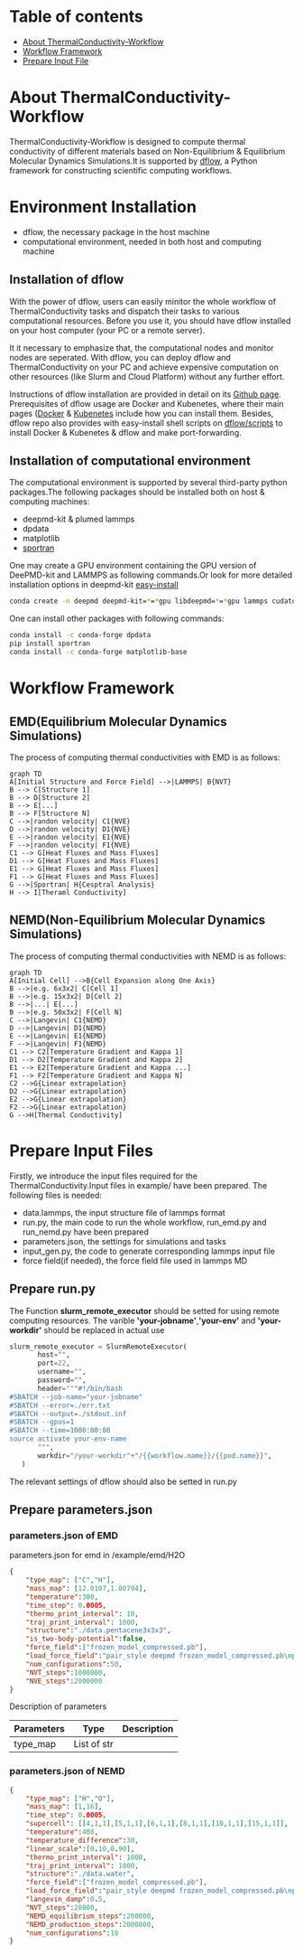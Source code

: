 # Table of contents
- [About ThermalConductivity-Workflow](#ThermalConductivity-Workflow)
- [Workflow Framework](#Workflow-Framework)
- [Prepare Input File](#Prepare-input-file)
# About ThermalConductivity-Workflow
ThermalConductivity-Workflow is designed to compute thermal conductivity of different materials based on Non-Equilibrium &amp; Equilibrium Molecular Dynamics Simulations.It is supported by [dflow](https://github.com/deepmodeling/dflow), a Python framework for constructing scientific computing workflows.

# Environment Installation
* dflow, the necessary package in the host machine
* computational environment, needed in both host and computing machine
## Installation of dflow
With the power of dflow, users can easily minitor the whole workflow of ThermalConductivity tasks and dispatch their tasks to various computational resources. Before you use it, you should have dflow installed on your host computer (your PC or a remote server).

It it necessary to emphasize that, the computational nodes and monitor nodes are seperated. With dflow, you can deploy dflow and ThermalConductivity on your PC and achieve expensive computation on other resources (like Slurm and Cloud Platform) without any further effort.

Instructions of dflow installation are provided in detail on its [Github page](https://github.com/deepmodeling/dflow#Installdflow). Prerequisites of dflow usage are Docker and Kubenetes, where their main pages ([Docker](https://docs.docker.com/engine/install/) &amp; [Kubenetes](https://kubernetes.io/docs/tasks/tools/) include how you can install them. Besides, dflow repo also provides with easy-install shell scripts on [dflow/scripts](https://github.com/deepmodeling/dflow/tree/master/scripts) to install Docker &amp; Kubenetes &amp; dflow and make port-forwarding.

## Installation of computational environment
The computational environment is supported by several third-party python packages.The following packages should be installed  both on host &amp; computing machines:
* deepmd-kit & plumed lammps
* dpdata
* matplotlib
* [sportran](https://sportran.readthedocs.io/en/latest/README.html#installation)

One may create a GPU environment containing the GPU version of DeePMD-kit and LAMMPS as following commands.Or look for more detailed installation options in deepmd-kit [easy-install](https://github.com/deepmodeling/deepmd-kit/blob/master/doc/install/easy-install.md)
```bash
conda create -n deepmd deepmd-kit=*=*gpu libdeepmd=*=*gpu lammps cudatoolkit=11.6 horovod -c https://conda.deepmodeling.com -c defaults
```

One can install other packages with following commands:
```bash
conda install -c conda-forge dpdata
pip install sportran
conda install -c conda-forge matplotlib-base
```
# Workflow Framework
## EMD(Equilibrium Molecular Dynamics Simulations) 
The process of computing thermal conductivities with EMD is as follows:

```mermaid
graph TD
A[Initial Structure and Force Field] -->|LAMMPS| B{NVT}
B --> C[Structure 1]
B --> D[Structure 2]
B --> E[...]
B --> F[Structure N]
C -->|randon velocity| C1{NVE}
D -->|randon velocity| D1{NVE}
E -->|randon velocity| E1{NVE}
F -->|randon velocity| F1{NVE}
C1 --> G[Heat Fluxes and Mass Fluxes]
D1 --> G[Heat Fluxes and Mass Fluxes]
E1 --> G[Heat Fluxes and Mass Fluxes]
F1 --> G[Heat Fluxes and Mass Fluxes]
G -->|Sportran| H{Cesptral Analysis}
H --> I[Theraml Conductivity]
```
## NEMD(Non-Equilibrium Molecular Dynamics Simulations) 
The process of computing thermal conductivities with NEMD is as follows:
```mermaid
graph TD
A[Initial Cell] -->B{Cell Expansion along One Axis}
B -->|e.g. 6x3x2| C[Cell 1]
B -->|e.g. 15x3x2| D[Cell 2]
B -->|...| E[...]
B -->|e.g. 50x3x2| F[Cell N]
C -->|Langevin| C1{NEMD}
D -->|Langevin| D1{NEMD}
E -->|Langevin| E1{NEMD}
F -->|Langevin| F1{NEMD}
C1 --> C2[Temperature Gradient and Kappa 1]
D1 --> D2[Temperature Gradient and Kappa 2]
E1 --> E2[Temperature Gradient and Kappa ...]
F1 --> F2[Temperature Gradient and Kappa N]
C2 -->G{Linear extrapolation}
D2 -->G{Linear extrapolation}
E2 -->G{Linear extrapolation}
F2 -->G{Linear extrapolation}
G -->H[Thermal Conductivity]
```
# Prepare Input Files
Firstly, we introduce the input files required for the ThermalConductivity.Input files in example/ have been prepared. 
The following files is needed:
* data.lammps, the input structure file of lammps format
* run.py, the main code to run the whole workflow, run_emd.py and run_nemd.py have been prepared
* parameters.json, the settings for simulations and tasks
* input_gen.py, the code to generate corresponding lammps input file
* force field(if needed), the force field file used in lammps MD

## Prepare run.py
The Function **slurm_remote_executor** should be setted for using remote computing resources. The varible **'your-jobname'**,**'your-env'** and **'your-workdir'** should be replaced in actual use

 ```Python
 slurm_remote_executor = SlurmRemoteExecutor(
        host="",
        port=22,
        username="",
        password="",
        header="""#!/bin/bash
#SBATCH --job-name="your-jobname"
#SBATCH --error=./err.txt
#SBATCH --output=./stdout.inf
#SBATCH --gpus=1
#SBATCH --time=1000:00:00
source activate your-env-name
        """,
        workdir="/your-workdir"+"/{{workflow.name}}/{{pod.name}}",
    )
 ```
 
 The relevant settings of dflow should also be setted in run.py
 
## Prepare parameters.json
### parameters.json of EMD
parameters.json for emd in /example/emd/H2O 
```Json
{
    "type_map": ["C","H"],
    "mass_map": [12.0107,1.00794],
    "temperature":300,
    "time_step": 0.0005,
    "thermo_print_interval": 10,
    "traj_print_interval": 1000,
    "structure":"./data.pentacene3x3x3",
    "is_two-body-potential":false,
    "force_field":["frozen_model_compressed.pb"],
    "load_force_field":"pair_style deepmd frozen_model_compressed.pb\npair_coeff * *\n",
    "num_configurations":50,
    "NVT_steps":1000000,
    "NVE_steps":2000000
}
```

Description of parameters

| Parameters| Type          | Description  |
| --------------------- | ---------------------- | -------------------------- |
| type_map     | List of str       |                   |


### parameters.json of NEMD
```Json
{
    "type_map": ["H","O"],
    "mass_map": [1,16],
    "time_step": 0.0005,
    "supercell": [[4,1,1],[5,1,1],[6,1,1],[8,1,1],[10,1,1],[15,1,1]],
    "temperature":408,
    "temperature_difference":30,
    "linear_scale":[0.10,0.90],
    "thermo_print_interval": 1000,
    "traj_print_interval": 1000,
    "structure":"./data.water",
    "force_field":["frozen_model_compressed.pb"],
    "load_force_field":"pair_style deepmd frozen_model_compressed.pb\npair_coeff * *\n",
    "langevin_damp":0.5,
    "NVT_steps":20000,
    "NEMD_equilibrium_steps":200000,
    "NEMD_production_steps":2000000,
    "num_configurations":10
}
```

